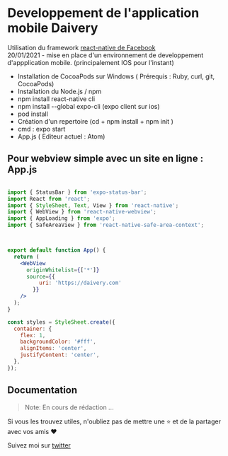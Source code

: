 # Developpement de l'application mobile Daivery
Utilisation du framework [react-native de Facebook](https://reactnative.dev/)<br>
20/01/2021 - mise en place d'un environnement de developpement d'appplication mobile. (principalement IOS pour l'instant)
- Installation de CocoaPods sur Windows ( Prérequis : Ruby, curl, git, CocoaPods) 
- Installation du Node.js / npm
- npm install react-native cli
- npm install --global expo-cli (expo client sur ios)
- pod install
- Création d'un repertoire (cd + npm install + npm init )
- cmd : expo start
- App.js ( Editeur actuel : Atom)

## Pour webview simple avec un site en ligne : App.js
```jsx

import { StatusBar } from 'expo-status-bar';
import React from 'react';
import { StyleSheet, Text, View } from 'react-native';
import { WebView } from 'react-native-webview';
import { AppLoading } from 'expo';
import { SafeAreaView } from 'react-native-safe-area-context';



export default function App() {
  return (
    <WebView
      originWhitelist={['*']}
      source={{
          uri: 'https://daivery.com'
        }}
    />
  );
}

const styles = StyleSheet.create({
  container: {
    flex: 1,
    backgroundColor: '#fff',
    alignItems: 'center',
    justifyContent: 'center',
  },
});

```


## Documentation

> Note: En cours de rédaction ...



Si vous les trouvez utiles, n'oubliez pas de mettre une ⭐ et de la partager avec vos amis ❤️


Suivez moi sur [twitter](https://twitter.com/srfoj/)
